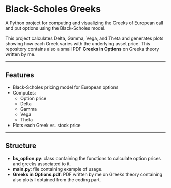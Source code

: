 # Black-Scholes Greeks

A Python project for computing and visualizing the Greeks of European call and put options using the Black-Scholes model.

This project calculates Delta, Gamma, Vega, and Theta and generates plots showing how each Greek varies with the underlying asset price. This repository contains also a small PDF **Greeks in Options** on Greeks theory written by me.

---

## Features

- Black-Scholes pricing model for European options
- Computes:
  - Option price
  - Delta
  - Gamma
  - Vega
  - Theta
- Plots each Greek vs. stock price

---

## Structure

- **bs_option.py**: class containing the functions to calculate option prices and greeks associated to it.
- **main.py**: file containing example of usage.
- **Greeks in Options.pdf**: PDF written by me on Greeks theory containing also plots I obtained from the coding part.



